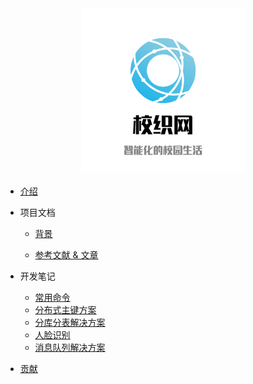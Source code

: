 <center style="font-size: 25px;"><img src = './static/logo1.1.png'  width="52%"></img></center>

- [介绍](/)

- 项目文档

	- [背景](/docs/background.md)
	
	- [参考文献 & 文章](/docs/references.md)

- 开发笔记

  - [常用命令](/note/常用命令.md)
  - [分布式主键方案](/note/分布式主键方案.md)
  - [分库分表解决方案](/note/分库分表解决方案.md)
  - [人脸识别](/note/人脸识别.md)
  - [消息队列解决方案](/note/消息队列解决方案.md)

- [贡献](/CONTRIBUTION.md)
